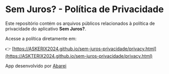 # Sem Juros? - Política de Privacidade

Este repositório contém os arquivos públicos relacionados à política de privacidade do aplicativo **Sem Juros?**.

Acesse a política diretamente em:

👉 [https://ASKERIX2024.github.io/sem-juros-privacidade/privacy.html](https://ASKTERIX2024.github.io/sem-juros-privacidade/privacy.html)

App desenvolvido por [Abarei](https://abarei.com)
